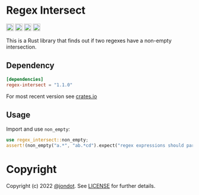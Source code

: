 Regex Intersect
===============

[<img alt="github" src="https://img.shields.io/badge/github-jondot/regex_intersect-8dagcb?style=for-the-badge&labelColor=555555&logo=github" height="20">](https://github.com/jondot/regex-intersect)
[<img alt="crates.io" src="https://img.shields.io/crates/v/regex-intersect.svg?style=for-the-badge&color=fc8d62&logo=rust" height="20">](https://crates.io/crates/regex-intersect)
[<img alt="docs.rs" src="https://img.shields.io/badge/docs.rs-regex_intersect-66c2a5?style=for-the-badge&labelColor=555555&logo=docs.rs" height="20">](https://docs.rs/regex-intersect)
[<img alt="build status" src="https://img.shields.io/github/workflow/status/jondot/regex-intersect/Build/master?style=for-the-badge" height="20">](https://github.com/jondot/regex-intersect/actions?query=branch%3Amaster)

This is a Rust library that finds out if two regexes have a non-empty intersection.

## Dependency

```toml
[dependencies]
regex-intersect = "1.1.0"
```

For most recent version see [crates.io](https://crates.io/crates/regex-intersect)


## Usage

Import and use `non_empty`:

```rust
use regex_intersect::non_empty;
assert!(non_empty("a.*", "ab.*cd").expect("regex expressions should parse"))
```


# Copyright

Copyright (c) 2022 [@jondot](http://twitter.com/jondot). See [LICENSE](LICENSE.txt) for further details.

